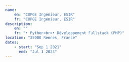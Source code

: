 ```yaml
---
name:
    en: "CUPGE Ingénieur, ESIR"
    fr: "CUPGE Ingénieur, ESIR"
description:
    en: ""
    fr: "• Python<br>• Développement Fullstack (PHP)"
location: "35000 Rennes, France"
dates:
    - start: "Sep 1 2021"
      end: "Jul 1 2023"
---
```

